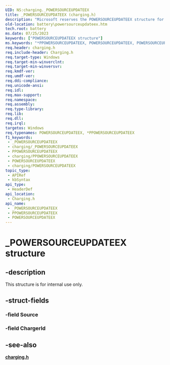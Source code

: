 ```yaml
---
UID: NS:charging._POWERSOURCEUPDATEEX
title: _POWERSOURCEUPDATEEX (charging.h)
description: "Microsoft reserves the POWERSOURCEUPDATEEX structure for internal use only. Don't use this structure in your code."
old-location: battery\powersourceupdateex.htm
tech.root: battery
ms.date: 07/25/2023
keywords: ["POWERSOURCEUPDATEEX structure"]
ms.keywords: "*PPOWERSOURCEUPDATEEX, POWERSOURCEUPDATEEX, POWERSOURCEUPDATEEX structure [Battery Devices], _POWERSOURCEUPDATEEX, battery.powersourceupdateex, charging/BATTERY_INFORMATION"
req.header: charging.h
req.include-header: Charging.h
req.target-type: Windows
req.target-min-winverclnt: 
req.target-min-winversvr: 
req.kmdf-ver: 
req.umdf-ver: 
req.ddi-compliance: 
req.unicode-ansi: 
req.idl: 
req.max-support: 
req.namespace: 
req.assembly: 
req.type-library: 
req.lib: 
req.dll: 
req.irql: 
targetos: Windows
req.typenames: POWERSOURCEUPDATEEX, *PPOWERSOURCEUPDATEEX
f1_keywords:
 - _POWERSOURCEUPDATEEX
 - charging/_POWERSOURCEUPDATEEX
 - PPOWERSOURCEUPDATEEX
 - charging/PPOWERSOURCEUPDATEEX
 - POWERSOURCEUPDATEEX
 - charging/POWERSOURCEUPDATEEX
topic_type:
 - APIRef
 - kbSyntax
api_type:
 - HeaderDef
api_location:
 - Charging.h
api_name:
 - _POWERSOURCEUPDATEEX
 - PPOWERSOURCEUPDATEEX
 - POWERSOURCEUPDATEEX
---
```


# _POWERSOURCEUPDATEEX structure

## -description

This structure is for internal use only.

## -struct-fields

### -field Source

### -field ChargerId

## -see-also

[**charging.h**](index.md)